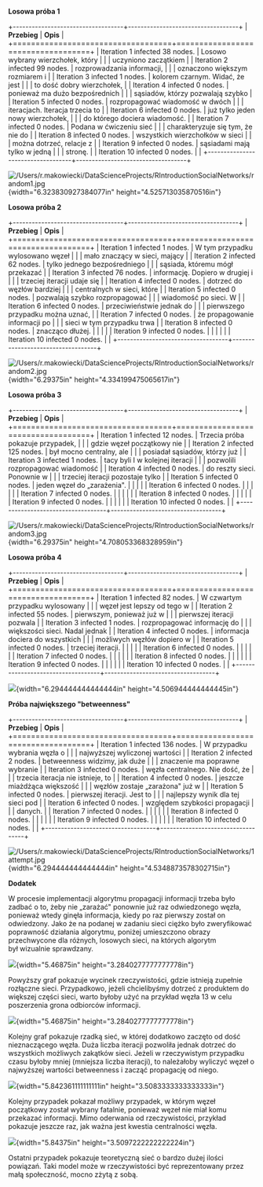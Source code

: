 **Losowa próba 1**

+-----------------------------------+-----------------------------------+
| **Przebieg**                      | **Opis**                          |
+===================================+===================================+
| Iteration 1 infected 38 nodes.    | Losowo wybrany wierzchołek, który |
|                                   | uczyniono zaczątkiem              |
| Iteration 2 infected 99 nodes.    | rozprowadzania informacji,        |
|                                   | oznaczono większym rozmiarem i    |
| Iteration 3 infected 1 nodes.     | kolorem czarnym. Widać, że jest   |
|                                   | to dość dobry wierzchołek,        |
| Iteration 4 infected 0 nodes.     | ponieważ ma dużo bezpośrednich    |
|                                   | sąsiadów, którzy pozwalają szybko |
| Iteration 5 infected 0 nodes.     | rozpropagować wiadomość w dwóch   |
|                                   | iteracjach. Iteracja trzecia to   |
| Iteration 6 infected 0 nodes.     | już tylko jeden nowy wierzchołek, |
|                                   | do którego dociera wiadomość.     |
| Iteration 7 infected 0 nodes.     | Podana w ćwiczeniu sieć           |
|                                   | charakteryzuje się tym, że nie do |
| Iteration 8 infected 0 nodes.     | wszystkich wierzchołków w sieci   |
|                                   | można dotrzeć, relacje z          |
| Iteration 9 infected 0 nodes.     | sąsiadami mają tylko w jedną      |
|                                   | stronę.                           |
| Iteration 10 infected 0 nodes.    |                                   |
+-----------------------------------+-----------------------------------+

![/Users/r.makowiecki/DataScienceProjects/RIntroductionSocialNetworks/random1.jpg](media/image1.jpeg){width="6.323830927384077in"
height="4.525713035870516in"}

**Losowa próba 2**

+-----------------------------------+-----------------------------------+
| **Przebieg**                      | **Opis**                          |
+===================================+===================================+
| Iteration 1 infected 1 nodes.     | W tym przypadku wylosowano węzeł  |
|                                   | mało znaczący w sieci, mający     |
| Iteration 2 infected 62 nodes.    | tylko jednego bezpośredniego      |
|                                   | sąsiada, któremu mógł przekazać   |
| Iteration 3 infected 76 nodes.    | informację. Dopiero w drugiej i   |
|                                   | trzeciej iteracji udaje się       |
| Iteration 4 infected 0 nodes.     | dotrzeć do węzłów bardziej        |
|                                   | centralnych w sieci, które        |
| Iteration 5 infected 0 nodes.     | pozwalają szybko rozpropagować    |
|                                   | wiadomość po sieci. W             |
| Iteration 6 infected 0 nodes.     | przeciwieństwie jednak do         |
|                                   | pierwszego przypadku można uznać, |
| Iteration 7 infected 0 nodes.     | że propagowanie informacji po     |
|                                   | sieci w tym przypadku trwa        |
| Iteration 8 infected 0 nodes.     | znacząco dłużej.                  |
|                                   |                                   |
| Iteration 9 infected 0 nodes.     |                                   |
|                                   |                                   |
| Iteration 10 infected 0 nodes.    |                                   |
+-----------------------------------+-----------------------------------+

![/Users/r.makowiecki/DataScienceProjects/RIntroductionSocialNetworks/random2.jpg](media/image2.jpeg){width="6.29375in"
height="4.334199475065617in"}

**Losowa próba 3**

+-----------------------------------+-----------------------------------+
| **Przebieg**                      | **Opis**                          |
+===================================+===================================+
| Iteration 1 infected 12 nodes.    | Trzecia próba pokazuje przypadek, |
|                                   | gdzie węzeł początkowy nie        |
| Iteration 2 infected 125 nodes.   | był mocno centralny, ale          |
|                                   | posiadał sąsiadów, którzy już     |
| Iteration 3 infected 1 nodes.     | tacy byli I w kolejnej iteracji   |
|                                   | pozwolili rozpropagować wiadomość |
| Iteration 4 infected 0 nodes.     | do reszty sieci. Ponownie w       |
|                                   | trzeciej iteracji pozostaje tylko |
| Iteration 5 infected 0 nodes.     | jeden węzeł do „zarażenia".       |
|                                   |                                   |
| Iteration 6 infected 0 nodes.     |                                   |
|                                   |                                   |
| Iteration 7 infected 0 nodes.     |                                   |
|                                   |                                   |
| Iteration 8 infected 0 nodes.     |                                   |
|                                   |                                   |
| Iteration 9 infected 0 nodes.     |                                   |
|                                   |                                   |
| Iteration 10 infected 0 nodes.    |                                   |
+-----------------------------------+-----------------------------------+

![/Users/r.makowiecki/DataScienceProjects/RIntroductionSocialNetworks/random3.jpg](media/image3.jpeg){width="6.29375in"
height="4.708053368328959in"}

**Losowa próba 4**

+-----------------------------------+-----------------------------------+
| **Przebieg**                      | **Opis**                          |
+===================================+===================================+
| Iteration 1 infected 82 nodes.    | W czwartym przypadku wylosowany   |
|                                   | węzeł jest lepszy od tego w       |
| Iteration 2 infected 55 nodes.    | pierwszym, ponieważ już w         |
|                                   | pierwszej iteracji pozwala        |
| Iteration 3 infected 1 nodes.     | rozpropagować informację do       |
|                                   | większości sieci. Nadal jednak    |
| Iteration 4 infected 0 nodes.     | informacja dociera do wszystkich  |
|                                   | możliwych węzłów dopiero w        |
| Iteration 5 infected 0 nodes.     | trzeciej iteracji.                |
|                                   |                                   |
| Iteration 6 infected 0 nodes.     |                                   |
|                                   |                                   |
| Iteration 7 infected 0 nodes.     |                                   |
|                                   |                                   |
| Iteration 8 infected 0 nodes.     |                                   |
|                                   |                                   |
| Iteration 9 infected 0 nodes.     |                                   |
|                                   |                                   |
| Iteration 10 infected 0 nodes.    |                                   |
+-----------------------------------+-----------------------------------+

![](media/image4.jpeg){width="6.294444444444444in"
height="4.506944444444445in"}

**Próba największego "betweenness"**

+-----------------------------------+-----------------------------------+
| **Przebieg**                      | **Opis**                          |
+===================================+===================================+
| Iteration 1 infected 136 nodes.   | W przypadku wybrania węzła o      |
|                                   | najwyższej wyliczonej wartości    |
| Iteration 2 infected 2 nodes.     | betweenness widzimy, jak duże     |
|                                   | znaczenie ma poprawne wybranie    |
| Iteration 3 infected 0 nodes.     | węzła centralnego. Nie dość, że   |
|                                   | trzecia iteracja nie istnieje, to |
| Iteration 4 infected 0 nodes.     | jeszcze miażdżąca większość       |
|                                   | węzłów zostaje „zarażona" już w   |
| Iteration 5 infected 0 nodes.     | pierwszej iteracji. Jest to       |
|                                   | najlepszy wynik dla tej sieci pod |
| Iteration 6 infected 0 nodes.     | względem szybkości propagacji     |
|                                   | danych.                           |
| Iteration 7 infected 0 nodes.     |                                   |
|                                   |                                   |
| Iteration 8 infected 0 nodes.     |                                   |
|                                   |                                   |
| Iteration 9 infected 0 nodes.     |                                   |
|                                   |                                   |
| Iteration 10 infected 0 nodes.    |                                   |
+-----------------------------------+-----------------------------------+

![/Users/r.makowiecki/DataScienceProjects/RIntroductionSocialNetworks/1attempt.jpg](media/image5.jpeg){width="6.294444444444444in"
height="4.5348873578302715in"}

**Dodatek**

W procesie implementacji algorytmu propagacji informacji trzeba było
zadbać o to, żeby nie „zarażać" ponownie już raz odwiedzonego węzła,
ponieważ wtedy ginęła informacja, kiedy po raz pierwszy został on
odwiedzony. Jako że na podanej w zadaniu sieci ciężko było zweryfikować
poprawność działania algorytmu, poniżej umieszczono obrazy przechwycone
dla różnych, losowych sieci, na których algorytm był wizualnie
sprawdzany.

![](media/image6.jpeg){width="5.46875in" height="3.2840277777777778in"}

Powyższy graf pokazuje wycinek rzeczywistości, gdzie istnieją zupełnie
rozłączne sieci. Przypadkowo, jeżeli chcielibyśmy dotrzeć z produktem do
większej części sieci, warto byłoby użyć na przykład węzła 13 w celu
poszerzenia grona odbiorców informacji.

![](media/image7.jpeg){width="5.46875in" height="3.2840277777777778in"}

Kolejny graf pokazuje rzadką sieć, w której dodatkowo zaczęto od dość
nieznaczącego węzła. Duża liczba iteracji pozwoliła jednak dotrzeć do
wszystkich możliwych zakątków sieci. Jeżeli w rzeczywistym przypadku
czasu byłoby mniej (mniejsza liczba iteracji), to należałoby wyliczyć
węzeł o najwyższej wartości betweenness i zacząć propagację od niego.

![](media/image8.jpeg){width="5.842361111111111in"
height="3.5083333333333333in"}

Kolejny przypadek pokazał możliwy przypadek, w którym węzeł początkowy
został wybrany fatalnie, ponieważ węzeł nie miał komu przekazać
informacji. Mimo oderwania od rzeczywistości, przykład pokazuje jeszcze
raz, jak ważna jest kwestia centralności węzła.

![](media/image9.jpeg){width="5.84375in" height="3.5097222222222224in"}

Ostatni przypadek pokazuje teoretyczną sieć o bardzo dużej ilości
powiązań. Taki model może w rzeczywistości być reprezentowany przez małą
społeczność, mocno zżytą z sobą.
